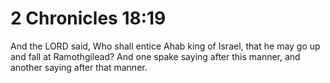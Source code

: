 # 2 Chronicles 18:19

And the LORD said, Who shall entice Ahab king of Israel, that he may go up and fall at Ramothgilead? And one spake saying after this manner, and another saying after that manner.